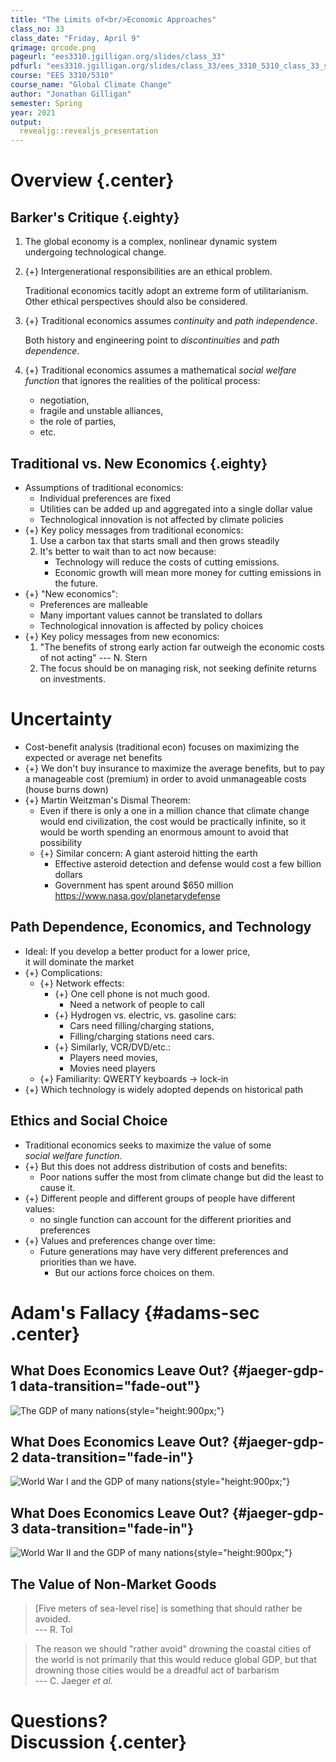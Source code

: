 ```yaml
---
title: "The Limits of<br/>Economic Approaches"
class_no: 33
class_date: "Friday, April 9"
qrimage: qrcode.png
pageurl: "ees3310.jgilligan.org/slides/class_33"
pdfurl: "ees3310.jgilligan.org/slides/class_33/ees_3310_5310_class_33_slides.pdf"
course: "EES 3310/5310"
course_name: "Global Climate Change"
author: "Jonathan Gilligan"
semester: Spring
year: 2021
output:
  revealjg::revealjs_presentation
---
```


# Overview {.center}

## Barker's Critique {.eighty}

1. The global economy is a complex, nonlinear dynamic system undergoing
   technological change.

2. {+} Intergenerational responsibilities are an ethical problem.

   Traditional economics tacitly adopt an extreme form of utilitarianism.<br/>
   Other ethical perspectives should also be considered.

3. {+} Traditional economics assumes _continuity_ and _path independence_.

   Both history and engineering point to _discontinuities_ and _path dependence_.

4. {+} Traditional economics assumes a mathematical _social welfare function_ that
   ignores the realities of the political process: 
   * negotiation, 
   * fragile and unstable alliances, 
   * the role of parties, 
   * etc.

## Traditional vs. New Economics {.eighty}

* Assumptions of traditional economics:
  * Individual preferences are fixed
  * Utilities can be added up and aggregated into a single dollar value
  * Technological innovation is not affected by climate policies
* {+} Key policy messages from traditional economics:
  1. Use a carbon tax that starts small and then grows steadily
  2. It's better to wait than to act now because:
     * Technology will reduce the costs of cutting emissions.
     * Economic growth will mean more money for cutting emissions in the future.
* {+} "New economics":
  * Preferences are malleable
  * Many important values cannot be translated to dollars
  * Technological innovation is affected by policy choices
* {+} Key policy messages from new economics:
  1. "The benefits of strong early action far outweigh the economic costs of
     not acting" --- N. Stern
  2. The focus should be on managing risk, not seeking definite returns on 
     investments.

# Uncertainty

* Cost-benefit analysis (traditional econ) focuses on maximizing the expected
  or average net benefits
* {+} We don't buy insurance to maximize the average benefits, but to pay a manageable
  cost (premium) in order to avoid unmanageable costs (house burns down)
* {+} Martin Weitzman's Dismal Theorem:
  * Even if there is only a one in a million chance that climate change would
    end civilization, the cost would be practically infinite, so it would be
    worth spending an enormous amount to avoid that possibility
  * {+} Similar concern: A giant asteroid hitting the earth
    * Effective asteroid detection and defense would cost a few billion dollars
    * Government has spent around $650 million
      <https://www.nasa.gov/planetarydefense>

## Path Dependence, Economics, and Technology

* Ideal: If you develop a better product for a lower price, 
  <br/>it will dominate the market
* {+} Complications:
  * {+} Network effects:
    * {+} One cell phone is not much good.
      * Need a network of people to call
    * {+} Hydrogen vs. electric, vs. gasoline cars: 
      * Cars need filling/charging stations,
      * Filling/charging stations need cars.
    * {+} Similarly, VCR/DVD/etc.: 
      * Players need movies, 
      * Movies need players
  * {+} Familiarity: QWERTY keyboards &rarr; lock-in
* {+} Which technology is widely adopted depends on historical path

## Ethics and Social Choice

* Traditional economics seeks to maximize the value of some 
  <br/>_social welfare function_.
* {+} But this does not address distribution of costs and benefits:
  * Poor nations suffer the most from climate change but did the least to
    cause it.
* {+} Different people and different groups of people have different values:
  * no single function can account for the different priorities and 
    preferences
* {+} Values and preferences change over time:
  * Future generations may have very different preferences and priorities than
    we have.
    * But our actions force choices on them.

# Adam's Fallacy {#adams-sec .center}

## What Does Economics Leave Out? {#jaeger-gdp-1 data-transition="fade-out"}

![The GDP of many nations](assets/images/jaeger_fig_1a.jpg){style="height:900px;"}


## What Does Economics Leave Out? {#jaeger-gdp-2 data-transition="fade-in"}

![World War I and the GDP of many nations](assets/images/jaeger_fig_1b.jpg){style="height:900px;"}

## What Does Economics Leave Out? {#jaeger-gdp-3 data-transition="fade-in"}

![World War II and the GDP of many nations](assets/images/jaeger_fig_1c.jpg){style="height:900px;"}

## The Value of Non-Market Goods

> [Five meters of sea-level rise] is something that should rather be avoided.
> <br/>--- R. Tol

> The reason we should "rather avoid" drowning the coastal cities of the world
> is not primarily that this would reduce global GDP, but that drowning those
> cities would be a dreadful act of barbarism
> <br/>--- C. Jaeger _et al_.

# Questions?<br/>Discussion {.center}
